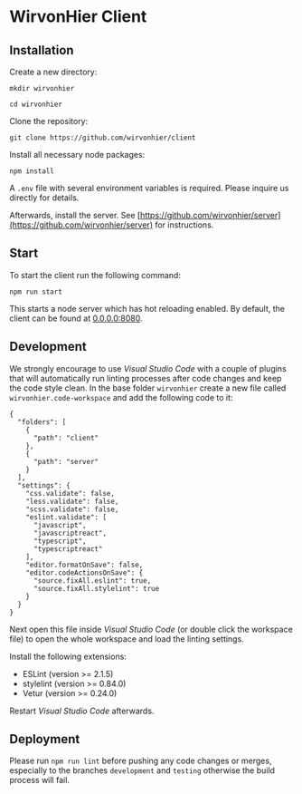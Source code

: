 # WirvonHier Client

## Installation

Create a new directory:

`mkdir wirvonhier`

`cd wirvonhier`

Clone the repository:

`git clone https://github.com/wirvonhier/client`

Install all necessary node packages:

`npm install`

A `.env` file with several environment variables is required. Please inquire us directly for details.

Afterwards, install the server. See [https://github.com/wirvonhier/server](https://github.com/wirvonhier/server) for instructions.


## Start

To start the client run the following command:

`npm run start`

This starts a node server which has hot reloading enabled. By default, the client can be found at [0.0.0.0:8080](0.0.0.0:8080).

## Development

We strongly encourage to use *Visual Studio Code* with a couple of plugins that will automatically run linting processes after code changes and keep the code style clean. In the base folder `wirvonhier` create a new file called `wirvonhier.code-workspace` and add the following code to it:

```
{
  "folders": [
    {
      "path": "client"
    },
    {
      "path": "server"
    }
  ],
  "settings": {
    "css.validate": false,
    "less.validate": false,
    "scss.validate": false,
    "eslint.validate": [
      "javascript",
      "javascriptreact",
      "typescript",
      "typescriptreact"
    ],
    "editor.formatOnSave": false,
    "editor.codeActionsOnSave": {
      "source.fixAll.eslint": true,
      "source.fixAll.stylelint": true
    }
  }
}
```

Next open this file inside *Visual Studio Code* (or double click the workspace file) to open the whole workspace and load the linting settings.

Install the following extensions:

- ESLint (version >= 2.1.5)
- stylelint (version >= 0.84.0)
- Vetur (version >= 0.24.0)

Restart *Visual Studio Code* afterwards.

## Deployment

Please run `npm run lint` before pushing any code changes or merges, especially to the branches `development` and `testing` otherwise the build process will fail.




